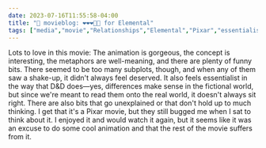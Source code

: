 ---date: 2023-07-16T11:55:58-04:00title: "🍿 movieblog: ❤️❤️❤️🖤🖤 for Elemental"tags: ["media","movie","Relationships","Elemental","Pixar","essentialism"]---Lots to love in this movie: The animation is gorgeous, the concept is interesting, the metaphors are well-meaning, and there are plenty of funny bits. There seemed to be too many subplots, though, and when any of them saw a shake-up, it didn't always feel deserved. It also feels essentialist in the way that D&D does—yes, differences make sense in the fictional world, but since we're meant to read them onto the real world, it doesn't always sit right. There are also bits that go unexplained or that don't hold up to much thinking. I get that it's a Pixar movie, but they still bugged me when I sat to think about it. I enjoyed it and would watch it again, but it seems like it was an excuse to do some cool animation and that the rest of the movie suffers from it.